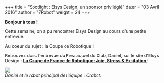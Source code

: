 +++
title = "Spotlight : Elsys Design, un sponsor privilégié"
dater = "03 Avril 2016"
author = "7Robot"
weight = 24
+++

<p>
	<strong>Bonjour &agrave; tous !</strong></p>
<p>
	Cette semaine, on a pu rencontrer Elsys Design au cours d&#39;une petite entrevue.</p>
<p>
	Au coeur du sujet : la Coupe de Robotique !</p>
<p>
	Retrouvez donc l&#39;entrevue du Prez actuel du Club, Daniel, sur le site d&#39;Elsys Design :&nbsp;<strong><a href="http://www.elsys-design.com/communication/coupe-de-france-de-robotique-2016-7Robot">La Coupe de France de Robotique: Joie, Stress &amp; Excitation&nbsp;</a></strong>!</p>
<p>
	<img src="http://www.elsys-design.com/sites/elsysdesign/files/images/daniel-loche-7Robot-ELSYS-Design(1).jpg" /><br />
	<em>Daniel et le robot principal de l&#39;&eacute;quipe : Crabot.</em></p>

